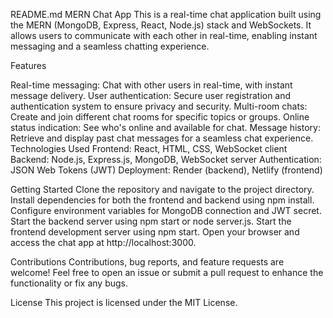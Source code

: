 README.md
MERN Chat App This is a real-time chat application built using the MERN (MongoDB, Express, React, Node.js) stack and WebSockets. It allows users to communicate with each other in real-time, enabling instant messaging and a seamless chatting experience.

Features

Real-time messaging: Chat with other users in real-time, with instant message delivery.
User authentication: Secure user registration and authentication system to ensure privacy and security.
Multi-room chats: Create and join different chat rooms for specific topics or groups.
Online status indication: See who's online and available for chat.
Message history: Retrieve and display past chat messages for a seamless chat experience.
Technologies Used Frontend: React, HTML, CSS, WebSocket client Backend: Node.js, Express.js, MongoDB, WebSocket server Authentication: JSON Web Tokens (JWT) Deployment: Render (backend), Netlify (frontend)

Getting Started Clone the repository and navigate to the project directory. Install dependencies for both the frontend and backend using npm install. Configure environment variables for MongoDB connection and JWT secret. Start the backend server using npm start or node server.js. Start the frontend development server using npm start. Open your browser and access the chat app at http://localhost:3000.

Contributions Contributions, bug reports, and feature requests are welcome! Feel free to open an issue or submit a pull request to enhance the functionality or fix any bugs.

License This project is licensed under the MIT License.
